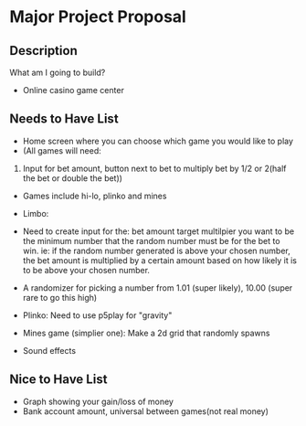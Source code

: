 # Major Project Proposal

## Description
What am I going to build?
- Online casino game center

## Needs to Have List
- Home screen where you can choose which game you would like to play
- (All games will need:
1. Input for bet amount, button next to bet to multiply bet by 1/2 or 2(half the bet or double the bet))
- Games include hi-lo, plinko and mines
- Limbo:
- Need to create input for the: 
bet amount
target multilpier you want to be the minimum number that the random number must be for the bet to win. ie: if the random number generated is above your chosen number, the bet amount is multiplied by a certain amount based on how likely it is to be above your chosen number.
- A randomizer for picking a number from 1.01 (super likely), 10.00 (super rare to go this high)
- Plinko: Need to use p5play for "gravity"
- Mines game (simplier one):
Make a 2d grid that randomly spawns

- Sound effects

## Nice to Have List
- Graph showing your gain/loss of money
- Bank account amount, universal between games(not real money)
